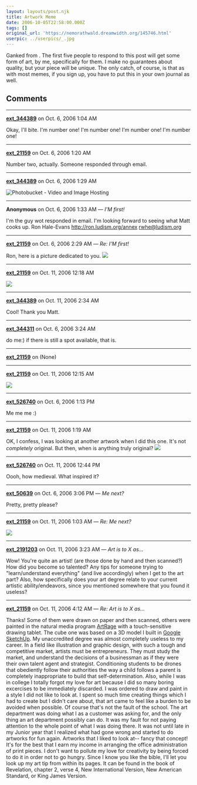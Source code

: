 ```yaml
---
layout: layouts/post.njk
title: Artwork Meme
date: 2006-10-05T22:58:00.000Z
tags: []
original_url: 'https://nemorathwald.dreamwidth.org/145746.html'
userpic: ../userpics/_.jpg
---
```

Ganked from . The first five people to respond to this post will get some form of art, by me, specifically for them. I make no guarantees about quality, but your piece will be unique. The only catch, of course, is that as with most memes, if you sign up, you have to put this in your own journal as well.

## Comments

---

**[ext_344389](https://www.dreamwidth.org/users/ext_344389)** on Oct. 6, 2006 1:04 AM

Okay, I'll bite. I'm number one! I'm number one! I'm number one! I'm number one!

---

**[ext_21159](https://www.dreamwidth.org/users/ext_21159)** on Oct. 6, 2006 1:20 AM

Number two, actually. Someone responded through email.

---

**[ext_344389](https://www.dreamwidth.org/users/ext_344389)** on Oct. 6, 2006 1:29 AM

![Photobucket - Video and Image Hosting](http://img.photobucket.com/albums/v292/TVNews/WebButtons/050820_Crying.gif)

---

**Anonymous** on Oct. 6, 2006 1:33 AM — *I'M first!*

I'm the guy wot responded in email. I'm looking forward to seeing what Matt cooks up. Ron Hale-Evans http://ron.ludism.org/annex rwhe@ludism.org

---

**[ext_21159](https://www.dreamwidth.org/users/ext_21159)** on Oct. 6, 2006 2:29 AM — *Re: I'M first!*

Ron, here is a picture dedicated to you. ![](http://www.nemorathwald.com/photos/space%20chess.jpg)

---

**[ext_21159](https://www.dreamwidth.org/users/ext_21159)** on Oct. 11, 2006 12:18 AM

![](http://www.nemorathwald.com/portfolio/dementedbunny.jpg)

---

**[ext_344389](https://www.dreamwidth.org/users/ext_344389)** on Oct. 11, 2006 2:34 AM

Cool! Thank you Matt.

---

**[ext_344311](https://www.dreamwidth.org/users/ext_344311)** on Oct. 6, 2006 3:24 AM

do me:) if there is still a spot available, that is.

---

**[ext_21159](https://www.dreamwidth.org/users/ext_21159)** on (None)



---

**[ext_21159](https://www.dreamwidth.org/users/ext_21159)** on Oct. 11, 2006 12:15 AM

![](http://www.nemorathwald.com/portfolio/assorted_misc_forest_creatures.jpg)

---

**[ext_526740](https://www.dreamwidth.org/users/ext_526740)** on Oct. 6, 2006 1:13 PM

Me me me :)

---

**[ext_21159](https://www.dreamwidth.org/users/ext_21159)** on Oct. 11, 2006 1:19 AM

OK, I confess, I was looking at another artwork when I did this one. It's not _completely_ original. But then, when is anything truly original? ![](http://www.nemorathwald.com/photos/robedfighter.jpg)

---

**[ext_526740](https://www.dreamwidth.org/users/ext_526740)** on Oct. 11, 2006 12:44 PM

Oooh, how medieval. What inspired it?

---

**[ext_50639](https://www.dreamwidth.org/users/ext_50639)** on Oct. 6, 2006 3:06 PM — *Me next?*

Pretty, pretty please?

---

**[ext_21159](https://www.dreamwidth.org/users/ext_21159)** on Oct. 11, 2006 1:03 AM — *Re: Me next?*

![](http://www.nemorathwald.com/penguicon/linuxtan.png)

---

**[ext_2191203](https://www.dreamwidth.org/users/ext_2191203)** on Oct. 11, 2006 3:23 AM — *Art is to X as...*

Wow! You're quite an artist! (are those done by hand and then scanned?) How did you become so talented? Any tips for someone trying to "learn/understand everything" (and live accordingly) when I get to the art part? Also, how specifically does your art degree relate to your current artistic ability/endeavors, since you mentioned somewhere that you found it useless?

---

**[ext_21159](https://www.dreamwidth.org/users/ext_21159)** on Oct. 11, 2006 4:12 AM — *Re: Art is to X as...*

Thanks! Some of them were drawn on paper and then scanned, others were painted in the natural media program [ArtRage](http://www.artrage.com/artrage.html) with a touch-sensitive drawing tablet. The cube one was based on a 3D model I built in [Google SketchUp](http://sketchup.google.com/). My unaccredited degree was almost completely useless to my career. In a field like illustration and graphic design, with such a tough and competitive market, artists must be entrepreneurs. They must study the market, and understand the decisions of a businessman as if they were their own talent agent and strategist. Conditioning students to be drones that obediently follow their authorities the way a child follows a parent is completely inappropriate to build that self-determination. Also, while I was in college I totally forgot my love for art because I did so many boring excercises to be immediately discarded. I was ordered to draw and paint in a style I did not like to look at. I spent so much time creating things which I had to create but I didn't care about, that art came to feel like a burden to be avoided when possible. Of course that's not the fault of the school. The art department was doing what I as a customer was asking for, and the only thing an art department possibly can do. It was my fault for not paying attention to the whole point of what I was doing there. It was not until late in my Junior year that I realized what had gone wrong and started to do artworks for fun again. Artworks that I liked to look at-- fancy that concept! It's for the best that I earn my income in arranging the office administration of print pieces. I don't want to pollute my love for creativity by being forced to do it in order not to go hungry. Since I know you like the bible, I'll let you look up my art tip from within its pages. It can be found in the book of Revelation, chapter 2, verse 4, New International Version, New American Standard, or King James Version.
